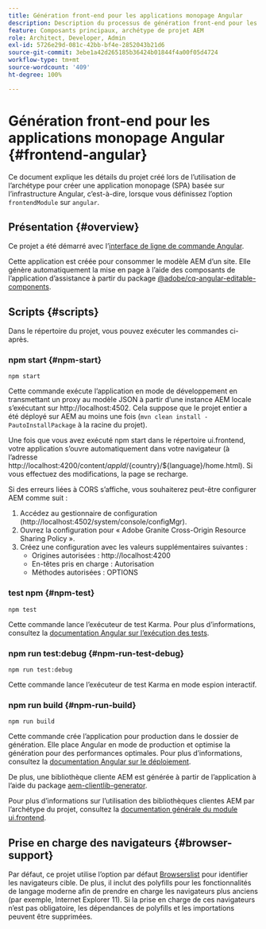 ```yaml
---
title: Génération front-end pour les applications monopage Angular
description: Description du processus de génération front-end pour les projets d’application monopage Angular
feature: Composants principaux, archétype de projet AEM
role: Architect, Developer, Admin
exl-id: 5726e29d-081c-42bb-bf4e-2852043b21d6
source-git-commit: 3ebe1a42d265185b36424b01844f4a00f05d4724
workflow-type: tm+mt
source-wordcount: '409'
ht-degree: 100%

---
```


# Génération front-end pour les applications monopage Angular {#frontend-angular}

Ce document explique les détails du projet créé lors de l’utilisation de l’archétype pour créer une application monopage (SPA) basée sur l’infrastructure Angular, c’est-à-dire, lorsque vous définissez l’option `frontendModule` sur `angular`.

## Présentation {#overview}

Ce projet a été démarré avec l’[interface de ligne de commande Angular](https://github.com/angular/angular-cli).

Cette application est créée pour consommer le modèle AEM d’un site. Elle génère automatiquement la mise en page à l’aide des composants de l’application d’assistance à partir du package [@adobe/cq-angular-editable-components](https://www.npmjs.com/package/@adobe/cq-angular-editable-components).

## Scripts {#scripts}

Dans le répertoire du projet, vous pouvez exécuter les commandes ci-après.

### npm start {#npm-start}

```
npm start
```

Cette commande exécute l’application en mode de développement en transmettant un proxy au modèle JSON à partir d’une instance AEM locale s’exécutant sur http://localhost:4502. Cela suppose que le projet entier a été déployé sur AEM au moins une fois (`mvn clean install -PautoInstallPackage` à la racine du projet).

Une fois que vous avez exécuté npm start dans le répertoire ui.frontend, votre application s’ouvre automatiquement dans votre navigateur (à l’adresse http://localhost:4200/content/${appId}/${country}/${language}/home.html). Si vous effectuez des modifications, la page se recharge.

Si des erreurs liées à CORS s’affiche, vous souhaiterez peut-être configurer AEM comme suit :

1. Accédez au gestionnaire de configuration (http://localhost:4502/system/console/configMgr).
1. Ouvrez la configuration pour « Adobe Granite Cross-Origin Resource Sharing Policy ».
1. Créez une configuration avec les valeurs supplémentaires suivantes :
   * Origines autorisées : http://localhost:4200
   * En-têtes pris en charge : Autorisation
   * Méthodes autorisées : OPTIONS

### test npm {#npm-test}

```shell
npm test
```

Cette commande lance l’exécuteur de test Karma. Pour plus d’informations, consultez la [documentation Angular sur l’exécution des tests](https://angular.io/guide/testing).

### npm run test:debug {#npm-run-test-debug}

```shell
npm run test:debug
```

Cette commande lance l’exécuteur de test Karma en mode espion interactif.

### npm run build {#npm-run-build}

```shell
npm run build
```

Cette commande crée l’application pour production dans le dossier de génération. Elle place Angular en mode de production et optimise la génération pour des performances optimales. Pour plus d’informations, consultez la [documentation Angular sur le déploiement](https://angular.io/guide/deployment).

De plus, une bibliothèque cliente AEM est générée à partir de l’application à l’aide du package [aem-clientlib-generator](https://github.com/wcm-io-frontend/aem-clientlib-generator).

Pour plus d’informations sur l’utilisation des bibliothèques clientes AEM par l’archétype du projet, consultez la [documentation générale du module ui.frontend](uifrontend.md#clientlibs).

## Prise en charge des navigateurs {#browser-support}

Par défaut, ce projet utilise l’option par défaut [Browserslist](https://github.com/browserslist/browserslist) pour identifier les navigateurs cible. De plus, il inclut des polyfills pour les fonctionnalités de langage moderne afin de prendre en charge les navigateurs plus anciens (par exemple, Internet Explorer 11). Si la prise en charge de ces navigateurs n’est pas obligatoire, les dépendances de polyfills et les importations peuvent être supprimées.
